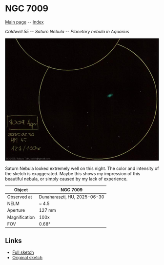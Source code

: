 # NGC 7009

[Main page](../index.md) -- [Index](../pages/obj_index.md)

_Caldwell 55_ -- _Saturn Nebula_ -- _Planetary nebula in Aquarius_  

![NGC 7009](../img/ngc7009-20250701.jpg)

Saturn Nebula looked extremely well on this night.
The color and intensity of the sketch is exaggerated.
Maybe this shows my impression of this beautiful nebula,
or simply caused by my lack of experience.

Object | NGC 7009
-|-
Observed at | Dunaharaszti, HU, 2025-06-30
NELM | ~ 4.5
Aperture | 127 mm
Magnification | 100x
FOV | 0.68°


## Links

- [Full sketch](../img/m2-ngc7009-20250701.jpg)
- [Original sketch](../scan/20250701092405_001.jpg)
